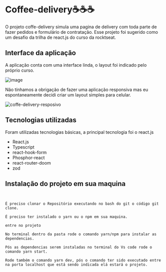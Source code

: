 # Coffee-delivery☕☕☕

O projeto coffe-delivery simula uma pagina de delivery com toda parte de fazer pedidos e formulário de contratação.
Esse projeto foi sugerido como um desafio da trilha de react.js do curso da rocktseat.

## Interface da aplicação

A aplicação conta com uma interface linda, o layout foi indicado pelo próprio curso. 

![image](https://user-images.githubusercontent.com/82763928/218280942-9d1df6fc-4019-4d25-902d-f652c735a865.png)

Não tínhamos a obrigação de fazer uma aplicação responsiva mas eu espontaneamente decidi criar um layout simples para celular.

![coffe-delivery-resposivo](https://user-images.githubusercontent.com/82763928/218281168-9f553fc1-2da4-408a-bf0d-acfdfad56dc6.gif)

## Tecnologias utilizadas 

Foram utilizadas tecnologias básicas, a principal tecnologia foi o react.js 
- React.js
- Typescript 
- react-hook-form
- Phosphor-react
- react-router-doom
- zod

## Instalação do projeto em sua maquina

````


É preciso clonar o Repositório executando no bash do git o código git clone.

É preciso ter instalado o yarn ou o npm em sua maquina.

entre no projeto

No terminal dentro da pasta rode o comando yarn/npm para instalar as dependencias.

Pós as dependencias serem instaladas no terminal do Vs code rode o comando yarn start.

Rode também o comando yarn dev, pós o comando ter sido executado entre na porta localhost que está sendo indicada elá estará o projeto.
